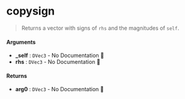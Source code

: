 # copysign

>  Returns a vector with signs of `rhs` and the magnitudes of `self`.

#### Arguments

- **\_self** : `DVec3` \- No Documentation 🚧
- **rhs** : `DVec3` \- No Documentation 🚧

#### Returns

- **arg0** : `DVec3` \- No Documentation 🚧